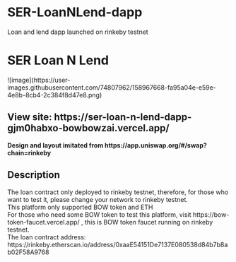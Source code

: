 # SER-LoanNLend-dapp
Loan and lend dapp launched on rinkeby testnet

<h1>SER Loan N Lend</h1>
![image](https://user-images.githubusercontent.com/74807962/158967668-fa95a04e-e59e-4e8b-8cb4-2c384f8d47e8.png)
<h2>View site: https://ser-loan-n-lend-dapp-gjm0habxo-bowbowzai.vercel.app/</h2>
<b>Design and layout imitated from https://app.uniswap.org/#/swap?chain=rinkeby</b>

<h2>Description</h2>
The loan contract only deployed to rinkeby testnet, therefore, for those who want to test it, please change your network to rinkeby testnet.
<br />
This platform only supported BOW token and ETH
<br />
For those who need some BOW token to test this platform, visit https://bow-token-faucet.vercel.app/ , this is BOW token faucet running on rinkeby testnet.
<br />
The loan contract address: https://rinkeby.etherscan.io/address/0xaaE54151De7137E080538d84b7b8ab02F58A9768
<br />



